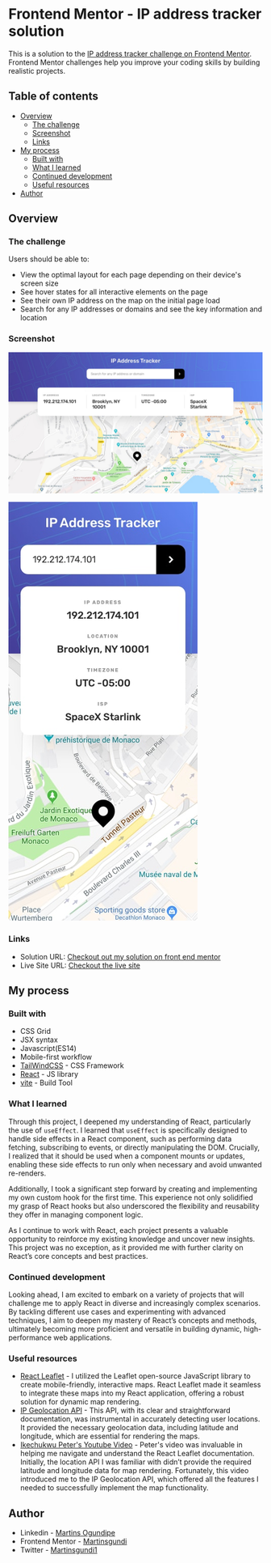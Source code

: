 # Frontend Mentor - IP address tracker solution

This is a solution to the [IP address tracker challenge on Frontend Mentor](https://www.frontendmentor.io/challenges/ip-address-tracker-I8-0yYAH0). Frontend Mentor challenges help you improve your coding skills by building realistic projects. 

## Table of contents

- [Overview](#overview)
  - [The challenge](#the-challenge)
  - [Screenshot](#screenshot)
  - [Links](#links)
- [My process](#my-process)
  - [Built with](#built-with)
  - [What I learned](#what-i-learned)
  - [Continued development](#continued-development)
  - [Useful resources](#useful-resources)
- [Author](#author)


## Overview

### The challenge

Users should be able to:

- View the optimal layout for each page depending on their device's screen size
- See hover states for all interactive elements on the page
- See their own IP address on the map on the initial page load
- Search for any IP addresses or domains and see the key information and location

### Screenshot

![Desktop design](public/design/desktop-design.jpg)


![Mobile design](public/design/mobile-design.jpg)


### Links

- Solution URL: [Checkout out my solution on front end mentor](https://your-solution-url.com)
- Live Site URL: [Checkout the live site](https://your-live-site-url.com)


## My process

### Built with

- CSS Grid
- JSX syntax
- Javascript(ES14)
- Mobile-first workflow
- [TailWindCSS](https://tailwindcss.com) - CSS Framework
- [React](https://react.dev/) - JS library
- [vite](https://vitejs.dev/) - Build Tool


### What I learned

Through this project, I deepened my understanding of React, particularly the use of `useEffect`. I learned that `useEffect` is specifically designed to handle side effects in a React component, such as performing data fetching, subscribing to events, or directly manipulating the DOM. Crucially, I realized that it should be used when a component mounts or updates, enabling these side effects to run only when necessary and avoid unwanted re-renders.

Additionally, I took a significant step forward by creating and implementing my own custom hook for the first time. This experience not only solidified my grasp of React hooks but also underscored the flexibility and reusability they offer in managing component logic.

As I continue to work with React, each project presents a valuable opportunity to reinforce my existing knowledge and uncover new insights. This project was no exception, as it provided me with further clarity on React’s core concepts and best practices.

### Continued development

Looking ahead, I am excited to embark on a variety of projects that will challenge me to apply React in diverse and increasingly complex scenarios. By tackling different use cases and experimenting with advanced techniques, I aim to deepen my mastery of React’s concepts and methods, ultimately becoming more proficient and versatile in building dynamic, high-performance web applications.

### Useful resources

- [React Leaflet](https://react-leaflet.js.org) - I utilized the Leaflet open-source JavaScript library to create mobile-friendly, interactive maps. React Leaflet made it seamless to integrate these maps into my React application, offering a robust solution for dynamic map rendering.
- [IP Geolocation API](https://ipgeolocation.io) - This API, with its clear and straightforward documentation, was instrumental in accurately detecting user locations. It provided the necessary geolocation data, including latitude and longitude, which are essential for rendering the maps.
- [Ikechukwu Peter's Youtube Video](https://youtu.be/6oYnt-H0Lwc?si=20k4Wgm4xtnPkICv) - Peter's video was invaluable in helping me navigate and understand the React Leaflet documentation. Initially, the location API I was familiar with didn’t provide the required latitude and longitude data for map rendering. Fortunately, this video introduced me to the IP Geolocation API, which offered all the features I needed to successfully implement the map functionality.


## Author

- Linkedin - [Martins Ogundipe](https://www.linkedin.com/in/martinsgundi)
- Frontend Mentor - [Martinsgundi](https://www.frontendmentor.io/profile/Martinsgundi)
- Twitter - [Martinsgundi1](https://www.twitter.com/martinsgundi1)
